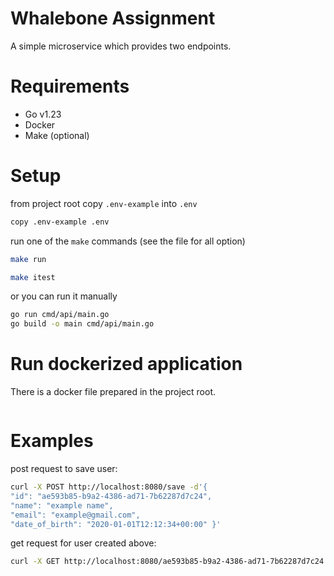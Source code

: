 # Whalebone Assignment

A simple microservice which provides two endpoints.

# Requirements
- Go v1.23
- Docker
- Make (optional)

# Setup
from project root copy `.env-example` into `.env`
```bash
copy .env-example .env
```

run one of the `make` commands (see the file for all option)
```bash
make run
```

```bash
make itest
```

or you can run it manually
```bash
go run cmd/api/main.go
go build -o main cmd/api/main.go
```

# Run dockerized application
There is a docker file prepared in the project root.

```bash


```

# Examples

post request to save user:
```bash
curl -X POST http://localhost:8080/save -d'{
"id": "ae593b85-b9a2-4386-ad71-7b62287d7c24",
"name": "example name",
"email": "example@gmail.com",
"date_of_birth": "2020-01-01T12:12:34+00:00" }'
```

get request for user created above:
```bash
curl -X GET http://localhost:8080/ae593b85-b9a2-4386-ad71-7b62287d7c24
```

